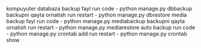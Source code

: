 kompuyuter databaza backup fayl run code - python manage.py dbbackup 
backupni qayta ornatish run restart - python manage.py dbrestore 
media backup fayl run code - python manage.py mediabackup 
backupni qayta ornatish run restart - python manage.py mediarestore 
auto backup run code - python manage.py crontab add 
run restart - python manage.py crontab show